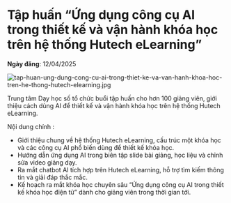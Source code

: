 # Tập huấn “Ứng dụng công cụ AI trong thiết kế và vận hành khóa học trên hệ thống Hutech eLearning” 

**Ngày đăng**: 12/04/2025

![tap-huan-ung-dung-cong-cu-ai-trong-thiet-ke-va-van-hanh-khoa-hoc-tren-he-thong-hutech-elearning.jpg](https://hutech-media.goamazing.org/hutech-statics/media/news/tap-huan-ung-dung-cong-cu-ai-trong-thiet-ke-va-van-hanh-khoa-hoc-tren-he-thong-hutech-elearning.jpg)

Trung tâm Dạy học số tổ chức buổi tập huấn cho hơn 100 giảng viên, giới thiệu cách dùng AI để thiết kế và vận hành khóa học trên hệ thống Hutech eLearning.

Nội dung chính :
- Giới thiệu chung về hệ thống Hutech eLearning, cấu trúc một khóa học và các công cụ AI phổ biến dùng để thiết kế khóa học.
- Hướng dẫn ứng dụng AI trong biên tập slide bài giảng, học liệu và chỉnh sửa video giảng dạy.
- Ra mắt chatbot AI tích hợp trên Hutech eLearning, hỗ trợ tìm kiếm thông tin và giải đáp thắc mắc.
- Kế hoạch ra mắt khóa học chuyên sâu “Ứng dụng công cụ AI trong thiết kế khóa học điện tử” dành cho giảng viên trong thời gian tới.
